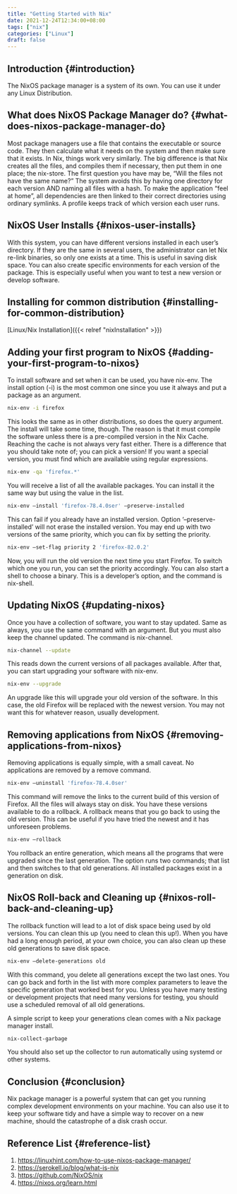 ```yaml
---
title: "Getting Started with Nix"
date: 2021-12-24T12:34:00+08:00
tags: ["nix"]
categories: ["Linux"]
draft: false
---
```


## Introduction {#introduction}

The NixOS package manager is a system of its own. You can use it under any Linux Distribution.


## What does NixOS Package Manager do? {#what-does-nixos-package-manager-do}

Most package managers use a file that contains the executable or source code. They then calculate what it needs on the system and then make sure that it exists. In Nix, things work very similarly. The big difference is that Nix creates all the files, and compiles them if necessary, then put them in one place; the nix-store. The first question you have may be, “Will the files not have the same name?” The system avoids this by having one directory for each version AND naming all files with a hash. To make the application “feel at home”, all dependencies are then linked to their correct directories using ordinary symlinks. A profile keeps track of which version each user runs.


## NixOS User Installs {#nixos-user-installs}

With this system, you can have different versions installed in each user’s directory. If they are the same in several users, the administrator can let Nix re-link binaries, so only one exists at a time. This is useful in saving disk space. You can also create specific environments for each version of the package. This is especially useful when you want to test a new version or develop software.


## Installing for common distribution {#installing-for-common-distribution}

[Linux/Nix Installation]({{< relref "nixInstallation" >}})


## Adding your first program to NixOS {#adding-your-first-program-to-nixos}

To install software and set when it can be used, you have nix-env. The install option (-i) is the most common one since you use it always and put a package as an argument.

```bash
nix-env -i firefox
```

This looks the same as in other distributions, so does the query argument. The install will take some time, though. The reason is that it must compile the software unless there is a pre-compiled version in the Nix Cache. Reaching the cache is not always very fast either. There is a difference that you should take note of; you can pick a version! If you want a special version, you must find which are available using regular expressions.

```bash
nix-env -qa 'firefox.*'
```

You will receive a list of all the available packages. You can install it the same way but using the value in the list.

```bash
nix-env –install 'firefox-78.4.0ser' –preserve-installed
```

This can fail if you already have an installed version. Option ‘–preserve-installed’ will not erase the installed version. You may end up with two versions of the same priority, which you can fix by setting the priority.

```bash
nix-env –set-flag priority 2 'firefox-82.0.2'
```

Now, you will run the old version the next time you start Firefox. To switch which one you run, you can set the priority accordingly. You can also start a shell to choose a binary. This is a developer’s option, and the command is nix-shell.


## Updating NixOS {#updating-nixos}

Once you have a collection of software, you want to stay updated. Same as always, you use the same command with an argument. But you must also keep the channel updated. The command is nix-channel.

```bash
nix-channel --update
```

This reads down the current versions of all packages available. After that, you can start upgrading your software with nix-env.

```bash
nix-env --upgrade
```

An upgrade like this will upgrade your old version of the software. In this case, the old Firefox will be replaced with the newest version. You may not want this for whatever reason, usually development.


## Removing applications from NixOS {#removing-applications-from-nixos}

Removing applications is equally simple, with a small caveat. No applications are removed by a remove command.

```bash
nix-env –uninstall 'firefox-78.4.0ser'
```

This command will remove the links to the current build of this version of Firefox. All the files will always stay on disk. You have these versions available to do a rollback. A rollback means that you go back to using the old version. This can be useful if you have tried the newest and it has unforeseen problems.

```bash
nix-env –rollback
```

You rollback an entire generation, which means all the programs that were upgraded since the last generation. The option runs two commands; that list and then switches to that old generations. All installed packages exist in a generation on disk.


## NixOS Roll-back and Cleaning up {#nixos-roll-back-and-cleaning-up}

The rollback function will lead to a lot of disk space being used by old versions. You can clean this up (you need to clean this up!). When you have had a long enough period, at your own choice, you can also clean up these old generations to save disk space.

```bash
nix-env –delete-generations old
```

With this command, you delete all generations except the two last ones. You can go back and forth in the list with more complex parameters to leave the specific generation that worked best for you. Unless you have many testing or development projects that need many versions for testing, you should use a scheduled removal of all old generations.

A simple script to keep your generations clean comes with a Nix package manager install.

```bash
nix-collect-garbage
```

You should also set up the collector to run automatically using systemd or other systems.


## Conclusion {#conclusion}

Nix package manager is a powerful system that can get you running complex development environments on your machine. You can also use it to keep your software tidy and have a simple way to recover on a new machine, should the catastrophe of a disk crash occur.


## Reference List {#reference-list}

1.  <https://linuxhint.com/how-to-use-nixos-package-manager/>
2.  <https://serokell.io/blog/what-is-nix>
3.  <https://github.com/NixOS/nix>
4.  <https://nixos.org/learn.html>

